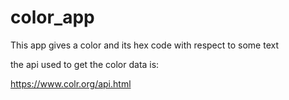 # color_app

This app gives a color and its hex code with respect to some text

the api used to get the color data is:

https://www.colr.org/api.html
